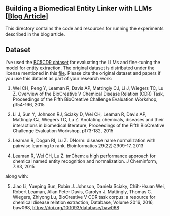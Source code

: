 ## Building a Biomedical Entity Linker with LLMs [[Blog Article](https://towardsdatascience.com/building-a-biomedical-entity-linker-with-llms-d385cb85c15a)]
This directory contains the code and resources for running the experiments described in the blog article.

## Dataset
I've used the [BC5CDR dataset](https://ftp.ncbi.nlm.nih.gov/pub/lu/BC5CDR/) for evaluating the LLMs and fine-tuning the model for entity extraction. The original dataset is distributed under the license mentioned in this [file](https://ftp.ncbi.nlm.nih.gov/pub/lu/BC5CDR/README.txt). Please cite the original dataset and papers if you use this dataset as part of your research work:

1. Wei CH, Peng Y, Leaman R, Davis AP, Mattingly CJ, Li J, Wiegers TC, Lu Z. Overview of the BioCreative V Chemical Disease Relation (CDR) Task, Proceedings of the Fifth BioCreative Challenge Evaluation Workshop, p154-166, 2015 

2. Li J, Sun Y, Johnson RJ, Sciaky D, Wei CH, Leaman R, Davis AP, Mattingly CJ, Wiegers TC, Lu Z. Anotating chemicals, diseases and their interactions in biomedical literature, Proceedings of the Fifth BioCreative Challenge Evaluation Workshop, p173-182, 2015 

3. Leaman R, Dogan RI, Lu Z. DNorm: disease name normalization with pairwise learning to rank, Bioinformatics 29(22):2909-17, 2013
 
4. Leaman R, Wei CH, Lu Z. tmChem: a high performance approach for chemical named entity recognition and normalization. J Cheminform, 7:S3, 2015

along with:

5. Jiao Li, Yueping Sun, Robin J. Johnson, Daniela Sciaky, Chih-Hsuan Wei, Robert Leaman, Allan Peter Davis, Carolyn J. Mattingly, Thomas C. Wiegers, Zhiyong Lu, BioCreative V CDR task corpus: a resource for chemical disease relation extraction, Database, Volume 2016, 2016, baw068, https://doi.org/10.1093/database/baw068
